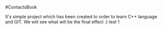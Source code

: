 #ContactsBook

It's  simple project which has been created to order to learn C++ language and GIT.
We will see what will be the final effect :)
test 1
